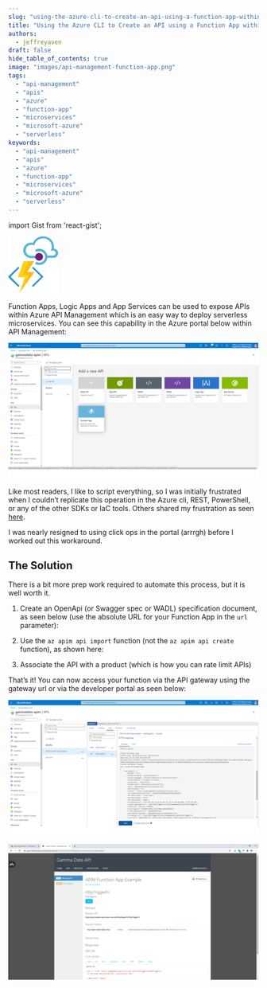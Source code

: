 ```yaml
---
slug: "using-the-azure-cli-to-create-an-api-using-a-function-app-within-api-management"
title: "Using the Azure CLI to Create an API using a Function App within API Management"
authors:	
  - jeffreyaven
draft: false
hide_table_of_contents: true
image: "images/api-management-function-app.png"
tags: 
  - "api-management"
  - "apis"
  - "azure"
  - "function-app"
  - "microservices"
  - "microsoft-azure"
  - "serverless"
keywords:	
  - "api-management"
  - "apis"
  - "azure"
  - "function-app"
  - "microservices"
  - "microsoft-azure"
  - "serverless"
---
```


import Gist from 'react-gist';

![API Management Function App](images/api-management-function-app.png)

Function Apps, Logic Apps and App Services can be used to expose APIs within Azure API Management which is an easy way to deploy serverless microservices. You can see this capability in the Azure portal below within API Management:

[![Add a new API using a Function App as a back end](images/apimamanagement-add-fnapp.png)](images/apimamanagement-add-fnapp.png)

Like most readers, I like to script everything, so I was initially frustrated when I couldn’t replicate this operation in the Azure cli, REST, PowerShell, or any of the other SDKs or IaC tools. Others shared my frustration as seen [here](https://feedback.azure.com/forums/248703-api-management/suggestions/36832033-programmatically-import-azure-function-into-apim).

I was nearly resigned to using click ops in the portal (arrrgh) before I worked out this workaround.

## The Solution

There is a bit more prep work required to automate this process, but it is well worth it.

1. Create an OpenApi (or Swagger spec or WADL) specification document, as seen below (use the absolute URL for your Function App in the `url` parameter):

<Gist id="077e8f313e6f44393df71057c8af7850" 
/>

2. Use the `az apim api import` function (not the `az apim api create` function), as shown here:

<Gist id="1f5eec542bd5ec01dbb9a06472e8e59b" 
/>

3. Associate the API with a product (which is how you can rate limit APIs)

<Gist id="4ad9c81b97ee97fb2cb6f794c2ae820f" 
/>

That’s it! You can now access your function via the API gateway using the gateway url or via the developer portal as seen below:

[![Function App API in API Management in the Azure Portal](images/apimamanagement-test-api.png)](images/apimamanagement-test-api.png)

[![Function App API in the Dev Portal](images/apimamanagement-dev-portal.png)](images/apimamanagement-dev-portal.png)
